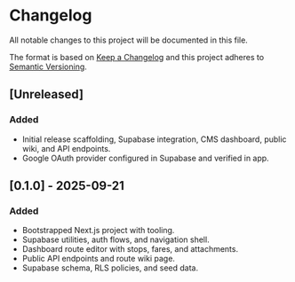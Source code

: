 # Changelog

All notable changes to this project will be documented in this file.

The format is based on [Keep a Changelog](https://keepachangelog.com/en/1.1.0/) and this project adheres to [Semantic Versioning](https://semver.org/spec/v2.0.0.html).

## [Unreleased]
### Added
- Initial release scaffolding, Supabase integration, CMS dashboard, public wiki, and API endpoints.
- Google OAuth provider configured in Supabase and verified in app.

## [0.1.0] - 2025-09-21
### Added
- Bootstrapped Next.js project with tooling.
- Supabase utilities, auth flows, and navigation shell.
- Dashboard route editor with stops, fares, and attachments.
- Public API endpoints and route wiki page.
- Supabase schema, RLS policies, and seed data.



